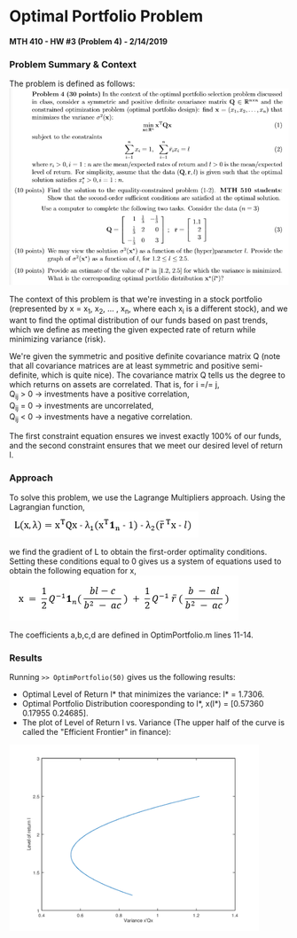 # Optimal Portfolio Problem
#### MTH 410 - HW #3 (Problem 4) - 2/14/2019  
  
### Problem Summary & Context  
The problem is defined as follows:  
<img src="https://github.com/ZarekIM/PSU_Optimization/blob/master/MTH_410_Optimization_2/HW_3/Problem_3.PNG" width="775">  
  
The context of this problem is that we're investing in a stock portfolio (represented by x = 
x<sub>1</sub>, x<sub>2</sub>, ... , x<sub>n</sub>, where each x<sub>i</sub> is a different stock), 
and we want to find the optimal distribution of our funds based on past trends, which we define as meeting 
the given expected rate of return while minimizing variance (risk). 
  
We're given the symmetric and positive definite covariance matrix Q (note that all covariance matrices are at 
least symmetric and positive semi-definite, which is quite nice). The covariance matrix Q tells us the 
degree to which returns on assets are correlated. That is, for i =/= j,  
Q<sub>ij</sub> > 0 -> investments have a positive correlation,  
Q<sub>ij</sub> = 0 -> investments are uncorrelated,  
Q<sub>ij</sub> < 0 -> investments have a negative correlation.  
  
The first constraint equation ensures we invest exactly 100% of our funds, and the second constraint ensures 
that we meet our desired level of return l.  
  
### Approach  
To solve this problem, we use the Lagrange Multipliers approach. Using the Lagrangian function,  
<img src="https://github.com/ZarekIM/PSU_Optimization/blob/master/MTH_410_Optimization_2/HW_3/Lagrangian.PNG">
  
we find the gradient of L to obtain the first-order optimality conditions. Setting these conditions equal 
to 0 gives us a system of equations used to obtain the following equation for x, <img src="https://github.com/ZarekIM/PSU_Optimization/blob/master/MTH_410_Optimization_2/HW_3/equation_for_x.PNG">  

The coefficients a,b,c,d are defined in OptimPortfolio.m lines 11-14.  
  
### Results  
Running `>> OptimPortfolio(50)` gives us the following results:   
* Optimal Level of Return l* that minimizes the variance: l* = 1.7306.  
* Optimal Portfolio Distribution cooresponding to l*, x(l*) = [0.57360 0.17955 0.24685].  
* The plot of Level of Return l vs. Variance (The upper half of the curve is called the "Efficient Frontier" in finance):  
<img src="https://github.com/ZarekIM/PSU_Optimization/blob/master/MTH_410_Optimization_2/HW_3/hw3_fig_1.PNG" width="450"> 
